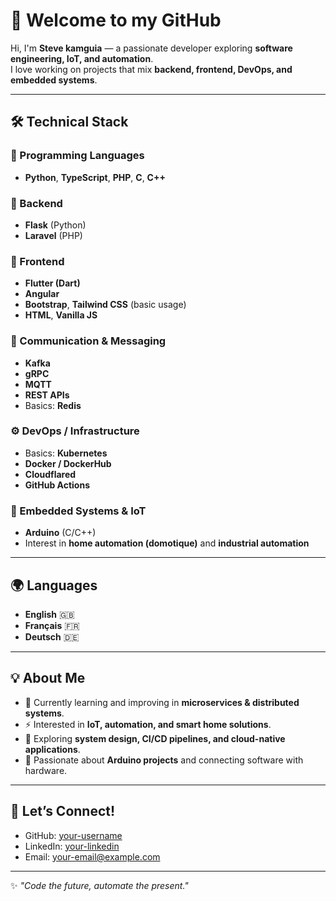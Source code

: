 # 👋 Welcome to my GitHub

Hi, I'm **Steve kamguia** — a passionate developer exploring **software engineering, IoT, and automation**.  
I love working on projects that mix **backend, frontend, DevOps, and embedded systems**.  

---

## 🛠️ Technical Stack

### 🚀 Programming Languages
- **Python**, **TypeScript**, **PHP**, **C**, **C++**

### 🔧 Backend
- **Flask** (Python)  
- **Laravel** (PHP)

### 🎨 Frontend
- **Flutter (Dart)**  
- **Angular**  
- **Bootstrap**, **Tailwind CSS** (basic usage)  
- **HTML**, **Vanilla JS**

### 📡 Communication & Messaging
- **Kafka**  
- **gRPC**  
- **MQTT**  
- **REST APIs**  
- Basics: **Redis**

### ⚙️ DevOps / Infrastructure
- Basics: **Kubernetes**  
- **Docker / DockerHub**  
- **Cloudflared**  
- **GitHub Actions**

### 🔌 Embedded Systems & IoT
- **Arduino** (C/C++)  
- Interest in **home automation (domotique)** and **industrial automation**  

---

## 🌍 Languages
- **English** 🇬🇧  
- **Français** 🇫🇷  
- **Deutsch** 🇩🇪  

---

## 💡 About Me
- 🔭 Currently learning and improving in **microservices & distributed systems**.  
- ⚡ Interested in **IoT, automation, and smart home solutions**.  
- 🌱 Exploring **system design, CI/CD pipelines, and cloud-native applications**.  
- 🤖 Passionate about **Arduino projects** and connecting software with hardware.  

---

## 🤝 Let’s Connect!
- GitHub: [your-username](https://github.com/your-username)  
- LinkedIn: [your-linkedin](https://www.linkedin.com/in/your-linkedin/)  
- Email: [your-email@example.com](mailto:your-email@example.com)

---

✨ *"Code the future, automate the present."*  

